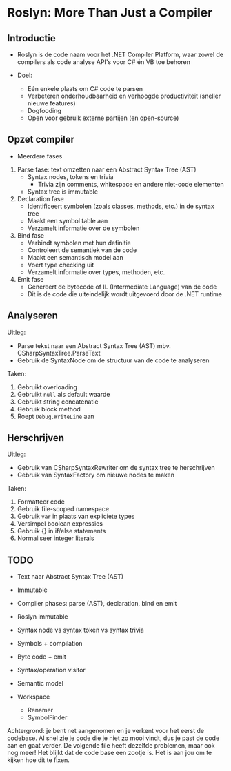 # Roslyn: More Than Just a Compiler

## Introductie

- Roslyn is de code naam voor het .NET Compiler Platform, waar zowel de compilers als code analyse API's voor C# én VB toe behoren
- Doel:

  - Eén enkele plaats om C# code te parsen
  - Verbeteren onderhoudbaarheid en verhoogde productiviteit (sneller nieuwe features)
  - Dogfooding
  - Open voor gebruik externe partijen (en open-source)

## Opzet compiler

- Meerdere fases

1. Parse fase: text omzetten naar een Abstract Syntax Tree (AST)
   - Syntax nodes, tokens en trivia
     - Trivia zijn comments, whitespace en andere niet-code elementen
   - Syntax tree is immutable
2. Declaration fase
    - Identificeert symbolen (zoals classes, methods, etc.) in de syntax tree
    - Maakt een symbol table aan
    - Verzamelt informatie over de symbolen
3. Bind fase
    - Verbindt symbolen met hun definitie
    - Controleert de semantiek van de code
    - Maakt een semantisch model aan
    - Voert type checking uit
    - Verzamelt informatie over types, methoden, etc.
4. Emit fase
    - Genereert de bytecode of IL (Intermediate Language) van de code
    - Dit is de code die uiteindelijk wordt uitgevoerd door de .NET runtime

## Analyseren

Uitleg:

- Parse tekst naar een Abstract Syntax Tree (AST) mbv. CSharpSyntaxTree.ParseText
- Gebruik de SyntaxNode om de structuur van de code te analyseren

Taken:

1. Gebruikt overloading
2. Gebruikt `null` als default waarde
3. Gebruikt string concatenatie
4. Gebruik block method
5. Roept `Debug.WriteLine` aan


## Herschrijven

Uitleg:

- Gebruik van CSharpSyntaxRewriter om de syntax tree te herschrijven
- Gebruik van SyntaxFactory om nieuwe nodes te maken

Taken:

1. Formatteer code
2. Gebruik file-scoped namespace
3. Gebruik `var` in plaats van expliciete types
4. Versimpel boolean expressies
5. Gebruik {} in if/else statements
6. Normaliseer integer literals

## TODO

- Text naar Abstract Syntax Tree (AST)
- Immutable

- Compiler phases: parse (AST), declaration, bind en emit
- Roslyn immutable
- Syntax node vs syntax token vs syntax trivia
- Symbols + compilation
- Byte code + emit
- Syntax/operation visitor
- Semantic model
- Workspace
  - Renamer
  - SymbolFinder

Achtergrond: je bent net aangenomen en je verkent voor het eerst de codebase. Al snel zie je code die je niet zo mooi vindt, dus je past de code aan en gaat verder. De volgende file heeft dezelfde problemen, maar ook nog meer! Het blijkt dat de code base een zootje is. Het is aan jou om te kijken hoe dit te fixen.
